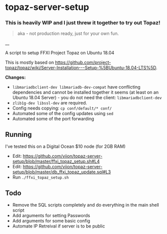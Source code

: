 # topaz-server-setup

### This is heavily WIP and I just threw it together to try out Topaz!
> aka - not production ready, just for your own fun.

__

A script to setup FFXI Project Topaz on Ubuntu 18.04

This is mostly based on https://github.com/project-topaz/topaz/wiki/Server-Installation---Setup-%5BUbuntu-18.04-LTS%5D.

**Changes:**

- `libmariadbclient-dev libmariadb-dev-compat` have conflicting dependencies and cannot be installed together it seems (at least on an Ubuntu 18.04 Server) - you do not need the client: `libmariadbclient-dev`
- `zlib1g-dev libssl-dev` are required.
- Config needs copying: `cp conf/default/* conf/`
- Automated some of the config updates using `sed`
- Automated some of the port forwarding

## Running

I've tested this on a Digital Ocean $10 node (for 2GB RAM)

- Edit: https://github.com/viion/topaz-server-setup/blob/master/ffxi_topaz_setup.sh#L4
- Edit: https://github.com/viion/topaz-server-setup/blob/master/db_ffxi_topaz_update.sql#L3
- Run `./ffxi_topaz_setup.sh`

## Todo 

- Remove the SQL scripts completely and do everything in the main shell script
- Add arguments for setting Passwords
- Add arguments for some basic config
- Automate IP Retreival if server is to be public
